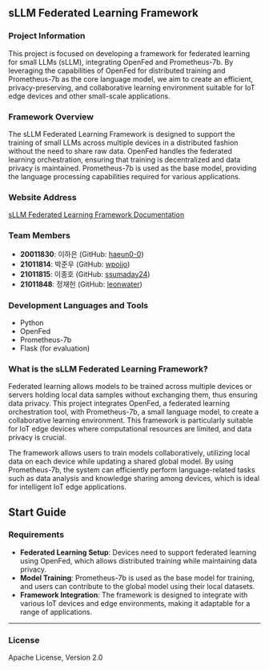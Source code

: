 ## sLLM Federated Learning Framework

### Project Information

This project is focused on developing a framework for federated learning for small LLMs (sLLM), integrating OpenFed and Prometheus-7b. By leveraging the capabilities of OpenFed for distributed training and Prometheus-7b as the core language model, we aim to create an efficient, privacy-preserving, and collaborative learning environment suitable for IoT edge devices and other small-scale applications.

### Framework Overview

The sLLM Federated Learning Framework is designed to support the training of small LLMs across multiple devices in a distributed fashion without the need to share raw data. OpenFed handles the federated learning orchestration, ensuring that training is decentralized and data privacy is maintained. Prometheus-7b is used as the base model, providing the language processing capabilities required for various applications.

### Website Address

[sLLM Federated Learning Framework Documentation](https://sllmframework.readthedocs.io/en/latest/)

### Team Members

- **20011830**: 이하은 (GitHub: [haeun0-0](https://github.com/haeun0-0))
- **21011814**: 박준우 (GitHub: [wpojjo](https://github.com/wpojjo))
- **21011815**: 이종호 (GitHub: [ssumaday24](https://github.com/ssumaday24))
- **21011848**: 정재헌 (GitHub: [leonwater](https://github.com/leonwater))

### Development Languages and Tools

- Python
- OpenFed
- Prometheus-7b
- Flask (for evaluation)

### What is the sLLM Federated Learning Framework?

Federated learning allows models to be trained across multiple devices or servers holding local data samples without exchanging them, thus ensuring data privacy. This project integrates OpenFed, a federated learning orchestration tool, with Prometheus-7b, a small language model, to create a collaborative learning environment. This framework is particularly suitable for IoT edge devices where computational resources are limited, and data privacy is crucial.

The framework allows users to train models collaboratively, utilizing local data on each device while updating a shared global model. By using Prometheus-7b, the system can efficiently perform language-related tasks such as data analysis and knowledge sharing among devices, which is ideal for intelligent IoT edge applications.

## Start Guide

### Requirements

- **Federated Learning Setup**: Devices need to support federated learning using OpenFed, which allows distributed training while maintaining data privacy.
- **Model Training**: Prometheus-7b is used as the base model for training, and users can contribute to the global model using their local datasets.
- **Framework Integration**: The framework is designed to integrate with various IoT devices and edge environments, making it adaptable for a range of applications.

----------

### License

Apache License, Version 2.0

